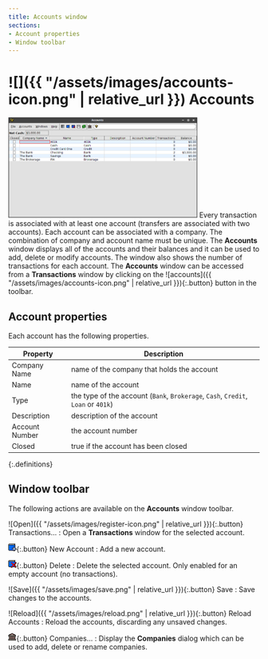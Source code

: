```yaml
---
title: Accounts window
sections:
- Account properties
- Window toolbar
---
```

# ![]({{ "/assets/images/accounts-icon.png" | relative_url }}) Accounts

<img class="screen-shot" src="accounts-window.png" width="379" title="Accounts Window"
     alt="Accounts Window"/>
Every transaction is associated with at least one account (transfers are associated with
two accounts).  Each account can be associated with a company.  The
combination of company and account name must be unique.  The **Accounts** window
displays all of the accounts and their balances and it can be used to add, delete
or modify accounts.  The window also shows the number of transactions for each
account.  The **Accounts** window can be accessed from a **Transactions** window
by clicking on the ![accounts]({{ "/assets/images/accounts-icon.png" | relative_url }}){:.button}
button in the toolbar.

## Account properties
Each account has the following properties.

| Property | Description |
|---|---|
| Company Name | name of the company that holds the account |
| Name | name of the account |
| Type | the type of the account (`Bank`, `Brokerage`, `Cash`, `Credit`, `Loan` or `401k`) |
| Description | description of the account |
| Account Number | the account number |
| Closed | true if the account has been closed |
{:.definitions}

## Window toolbar
The following actions are available on the **Accounts** window toolbar.

![Open]({{ "/assets/images/register-icon.png" | relative_url }}){:.button} Transactions...
: Open a **Transactions** window for the selected account.

![Add](newAccount.png){:.button} New Account
: Add a new account.

![Delete](deleteAccount.png){:.button} Delete
: Delete the selected account.  Only enabled for an empty account (no transactions).

![Save]({{ "/assets/images/save.png" | relative_url }}){:.button} Save
: Save changes to the accounts.

![Reload]({{ "/assets/images/reload.png" | relative_url }}){:.button} Reload Accounts
: Reload the accounts, discarding any unsaved changes.

![Companies](company.png){:.button} Companies...
: Display the **Companies** dialog which can be used to add, delete or rename
companies.

